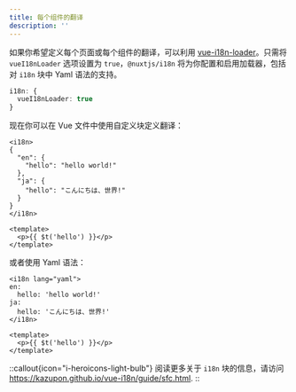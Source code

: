 ```yaml
---
title: 每个组件的翻译
description: ''
---
```


如果你希望定义每个页面或每个组件的翻译，可以利用 [vue-i18n-loader](https://github.com/intlify/vue-i18n-loader)。只需将 `vueI18nLoader` 选项设置为 `true`，`@nuxtjs/i18n` 将为你配置和启用加载器，包括对 `i18n` 块中 Yaml 语法的支持。

```ts {}[nuxt.config.ts]
i18n: {
  vueI18nLoader: true
}
```

现在你可以在 Vue 文件中使用自定义块定义翻译：

```vue
<i18n>
{
  "en": {
    "hello": "hello world!"
  },
  "ja": {
    "hello": "こんにちは、世界!"
  }
}
</i18n>

<template>
  <p>{{ $t('hello') }}</p>
</template>
```

或者使用 Yaml 语法：

```vue
<i18n lang="yaml">
en:
  hello: 'hello world!'
ja:
  hello: 'こんにちは、世界!'
</i18n>

<template>
  <p>{{ $t('hello') }}</p>
</template>
```

::callout{icon="i-heroicons-light-bulb"}
阅读更多关于 `i18n` 块的信息，请访问 https://kazupon.github.io/vue-i18n/guide/sfc.html.
::